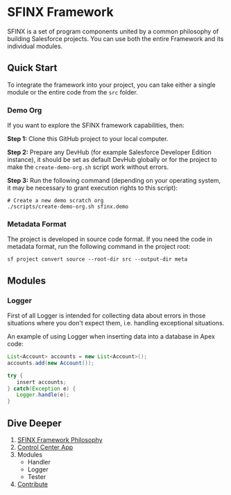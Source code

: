 # SFINX Framework

SFINX is a set of program components united by a common philosophy of building Salesforce projects. 
You can use both the entire Framework and its individual modules.

## Quick Start

To integrate the framework into your project, you can take either a single module or the entire code from the `src`
folder.

### Demo Org

If you want to explore the SFINX framework capabilities, then:

**Step 1:** Clone this GitHub project to your local computer.

**Step 2:** Prepare any DevHub (for example Salesforce Developer Edition instance), it should be set as default DevHub
globally or for the project to make the `create-demo-org.sh` script work without errors.

**Step 3:** Run the following command (depending on your operating system, it may be necessary to grant execution 
rights to this script):

```shell
# Create a new demo scratch org
./scripts/create-demo-org.sh sfinx.demo
```

### Metadata Format

The project is developed in source code format. If you need the code in metadata format, run the following command in the project root:

```shell
sf project convert source --root-dir src --output-dir meta
```

## Modules

### Logger

First of all Logger is intended for collecting data about errors in those situations where you don't expect them, 
i.e. handling exceptional situations.

An example of using Logger when inserting data into a database in Apex code:

```java
List<Account> accounts = new List<Account>();
accounts.add(new Account());

try {
   insert accounts;
} catch(Exception e) {
   Logger.handle(e);
}
```



## Dive Deeper

1. [SFINX Framework Philosophy](docs/1-philosophy.md)
2. [Control Center App](docs/2-0-app.md)
3. Modules
    - Handler
    - Logger
    - Tester
4. [Contribute](docs/4-contribute.md)
